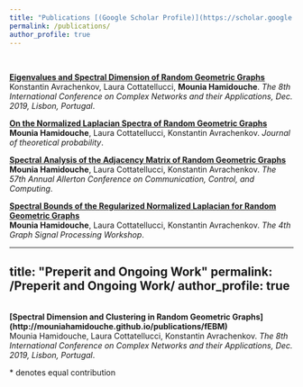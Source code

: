 ```yaml
---
title: "Publications [(Google Scholar Profile)](https://scholar.google.com/citations?user=mMEdVfoAAAAJ&hl=en)"
permalink: /publications/
author_profile: true
---
```

<br>

<b>[Eigenvalues and Spectral Dimension of Random Geometric Graphs](http://mouniahamidouche.github.io/publications/ESDRGG)</b> <br> 
 Konstantin Avrachenkov,  Laura Cottatellucci, <b>Mounia Hamidouche</b>.
<i>The 8th International Conference on Complex Networks and their Applications,  Dec. 2019, Lisbon, Portugal</i>.

<b>[On the Normalized Laplacian Spectra of Random Geometric Graphs](http://mouniahamidouche.github.io/publications/ONLSRGG)</b> <br> 
<b>Mounia Hamidouche</b>, Laura Cottatellucci, Konstantin Avrachenkov.
<i>Journal of theoretical probability</i>.

<b>[Spectral Analysis of the Adjacency Matrix of Random Geometric Graphs](http://mouniahamidouche.github.io/publications/SAAMRGG)</b> <br> 
<b>Mounia Hamidouche</b>, Laura Cottatellucci, Konstantin Avrachenkov.
<i>The 57th Annual Allerton Conference on Communication, Control, and Computing</i>.

<b>[Spectral Bounds of the Regularized Normalized Laplacian for Random Geometric Graphs](http://mouniahamidouche.github.io/publications/SBRNLRGG)</b> <br> 
<b>Mounia Hamidouche</b>, Laura Cottatellucci, Konstantin Avrachenkov.
<i>The 4th Graph Signal Processing Workshop</i>.






---
title: "Preperit and Ongoing Work"
permalink: /Preperit and Ongoing Work/
author_profile: true
---
<br>
<b>[Spectral Dimension and Clustering in Random Geometric Graphs](http://mouniahamidouche.github.io/publications/fEBM)</b> <br> 
</b>Mounia Hamidouche</b>, Laura Cottatellucci, Konstantin Avrachenkov.
<i>The 8th International Conference on Complex Networks and their Applications,  Dec. 2019, Lisbon, Portugal</i>. 




\* denotes equal contribution